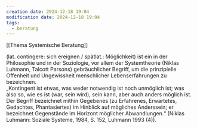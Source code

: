 ```yaml
---
creation date: 2024-12-18 19:04
modification date: 2024-12-18 19:04
tags:
  - beratung
---
```

[[Thema Systemische Beratung]]

(lat. contingere: sich ereignen / spätlat.: Möglichkeit) ist ein in der Philosophie und in der Soziologie, vor allem der Systemtheorie (Niklas Luhmann, Talcott Parsons) gebräuchlicher Begriff, um die prinzipielle Offenheit und Ungewissheit menschlicher Lebenserfahrungen zu bezeichnen.  
„Kontingent ist etwas, was weder notwendig ist noch unmöglich ist; was also so, wie es ist (war, sein wird), sein kann, aber auch anders möglich ist. Der Begriff bezeichnet mithin Gegebenes (zu Erfahrenes, Erwartetes, Gedachtes, Phantasiertes) im Hinblick auf mögliches Anderssein; er bezeichnet Gegenstände im Horizont möglicher Abwandlungen.“ (Niklas Luhmann: Soziale Systeme, 1984, S. 152, Luhmann 1993 (4)).